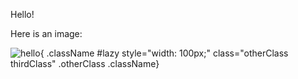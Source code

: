 Hello!

Here is an image:

![hello](https://internaldomain.com/media/original/2012/12/dotjs.jpg?source=md){ .className #lazy   style="width: 100px;" class="otherClass thirdClass" .otherClass .className}
